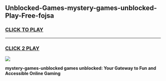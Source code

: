 
## Unblocked-Games-mystery-games-unblocked-Play-Free-fojsa
<h3>
<a href="https://premium76.site?title=mystery-games-unblocked&ref=17A">CLICK TO PLAY</a></h3>
<hr>

<h3>
<a href="https://premium76.site?title=mystery-games-unblocked&ref=17A">CLICK 2 PLAY</a>
  
</h3>

<a href="https://premium76.site?title=mystery-games-unblocked&ref=17A"><img src="https://clearcache.store/games.png"></a>


**mystery-games-unblocked games unblocked: Your Gateway to Fun and Accessible Online Gaming**
